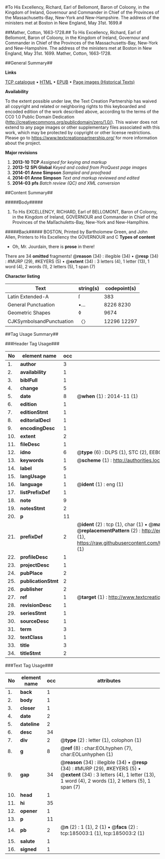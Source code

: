 #To His Excellency, Richard, Earl of Bellomont, Baron of Coloony, in the Kingdom of Ireland, Governour and Commander in Chief of the Provinces of the Massachusetts-Bay, New-York and New-Hampshire. The address of the ministers met at Boston in New England, May 31st. 1699.#

##Mather, Cotton, 1663-1728.##
To His Excellency, Richard, Earl of Bellomont, Baron of Coloony, in the Kingdom of Ireland, Governour and Commander in Chief of the Provinces of the Massachusetts-Bay, New-York and New-Hampshire. The address of the ministers met at Boston in New England, May 31st. 1699.
Mather, Cotton, 1663-1728.

##General Summary##

**Links**

[TCP catalogue](http://www.ota.ox.ac.uk/tcp/)  • 
[HTML](http://tei.it.ox.ac.uk/tcp/Texts-HTML/free/B09/B09518.html)  • 
[EPUB](http://tei.it.ox.ac.uk/tcp/Texts-EPUB/free/B09/B09518.epub) • 
[Page images (Historical Texts)](https://historicaltexts.jisc.ac.uk/eebo-69648826e)

**Availability**

To the extent possible under law, the Text Creation Partnership has waived all copyright and related or neighboring rights to this keyboarded and encoded edition of the work described above, according to the terms of the CC0 1.0 Public Domain Dedication (http://creativecommons.org/publicdomain/zero/1.0/). This waiver does not extend to any page images or other supplementary files associated with this work, which may be protected by copyright or other license restrictions. Please go to https://www.textcreationpartnership.org/ for more information about the project.

**Major revisions**

1. __2013-10__ __TCP__ *Assigned for keying and markup*
1. __2013-12__ __SPi Global__ *Keyed and coded from ProQuest page images*
1. __2014-01__ __Anne Simpson__ *Sampled and proofread*
1. __2014-01__ __Anne Simpson__ *Text and markup reviewed and edited*
1. __2014-03__ __pfs__ *Batch review (QC) and XML conversion*

##Content Summary##

#####Body#####

1. To His EXCELLENCY, RICHARD, Earl of BELLOMONT, Baron of Coloony, in the Kingdom of Ireland, GOVERNOUR and Commander in Chief of the Provinces of the Maſſachuſetts-Bay, New-York and New-Hampſhire.

#####Back#####
BOSTON, Printed by Bartholomew Green, and John Allen, Printers to His Excellency the GOVERNOUR and C
**Types of content**

  * Oh, Mr. Jourdain, there is **prose** in there!

There are 34 **omitted** fragments! 
 @__reason__ (34) : illegible (34)  •  @__resp__ (34) : #MURP (29), #KEYERS (5)  •  @__extent__ (34) : 3 letters (4), 1 letter (13), 1 word (4), 2 words (1), 2 letters (5), 1 span (7)

**Character listing**


|Text|string(s)|codepoint(s)|
|---|---|---|
|Latin Extended-A|ſ|383|
|General Punctuation|•…|8226 8230|
|Geometric Shapes|◊|9674|
|CJKSymbolsandPunctuation|〈〉|12296 12297|

##Tag Usage Summary##

###Header Tag Usage###

|No|element name|occ|attributes|
|---|---|---|---|
|1.|__author__|3||
|2.|__availability__|1||
|3.|__biblFull__|1||
|4.|__change__|5||
|5.|__date__|8| @__when__ (1) : 2014-11 (1)|
|6.|__edition__|1||
|7.|__editionStmt__|1||
|8.|__editorialDecl__|1||
|9.|__encodingDesc__|1||
|10.|__extent__|2||
|11.|__fileDesc__|1||
|12.|__idno__|6| @__type__ (6) : DLPS (1), STC (2), EEBO-CITATION (1), OCLC (1), VID (1)|
|13.|__keywords__|1| @__scheme__ (1) : http://authorities.loc.gov/ (1)|
|14.|__label__|5||
|15.|__langUsage__|1||
|16.|__language__|1| @__ident__ (1) : eng (1)|
|17.|__listPrefixDef__|1||
|18.|__note__|9||
|19.|__notesStmt__|2||
|20.|__p__|11||
|21.|__prefixDef__|2| @__ident__ (2) : tcp (1), char (1)  •  @__matchPattern__ (2) : ([0-9\-]+):([0-9IVX]+) (1), (.+) (1)  •  @__replacementPattern__ (2) : http://eebo.chadwyck.com/downloadtiff?vid=$1&page=$2 (1), https://raw.githubusercontent.com/textcreationpartnership/Texts/master/tcpchars.xml#$1 (1)|
|22.|__profileDesc__|1||
|23.|__projectDesc__|1||
|24.|__pubPlace__|2||
|25.|__publicationStmt__|2||
|26.|__publisher__|2||
|27.|__ref__|1| @__target__ (1) : http://www.textcreationpartnership.org/docs/. (1)|
|28.|__revisionDesc__|1||
|29.|__seriesStmt__|1||
|30.|__sourceDesc__|1||
|31.|__term__|3||
|32.|__textClass__|1||
|33.|__title__|3||
|34.|__titleStmt__|2||


###Text Tag Usage###

|No|element name|occ|attributes|
|---|---|---|---|
|1.|__back__|1||
|2.|__body__|1||
|3.|__closer__|1||
|4.|__date__|2||
|5.|__dateline__|2||
|6.|__desc__|34||
|7.|__div__|2| @__type__ (2) : letter (1), colophon (1)|
|8.|__g__|8| @__ref__ (8) : char:EOLhyphen (7), char:EOLunhyphen (1)|
|9.|__gap__|34| @__reason__ (34) : illegible (34)  •  @__resp__ (34) : #MURP (29), #KEYERS (5)  •  @__extent__ (34) : 3 letters (4), 1 letter (13), 1 word (4), 2 words (1), 2 letters (5), 1 span (7)|
|10.|__head__|1||
|11.|__hi__|35||
|12.|__opener__|1||
|13.|__p__|11||
|14.|__pb__|2| @__n__ (2) : 1 (1), 2 (1)  •  @__facs__ (2) : tcp:185003:1 (1), tcp:185003:2 (1)|
|15.|__salute__|1||
|16.|__signed__|1||
